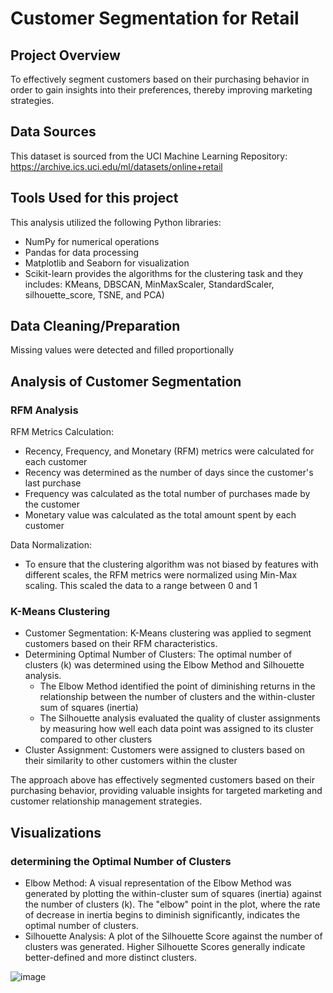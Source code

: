 # Customer Segmentation for Retail

## Project Overview

To effectively segment customers based on their purchasing behavior in order to gain insights into their preferences, thereby improving marketing strategies.

## Data Sources

This dataset is sourced from the UCI Machine Learning Repository:
https://archive.ics.uci.edu/ml/datasets/online+retail

## Tools Used for this project

This analysis utilized the following Python libraries: 
- NumPy for numerical operations
-  Pandas for data processing
-  Matplotlib and Seaborn for visualization
-  Scikit-learn provides the algorithms for the clustering task and they includes: KMeans, DBSCAN, MinMaxScaler, StandardScaler, silhouette_score, TSNE, and PCA)

## Data Cleaning/Preparation

Missing values were detected and filled proportionally

## Analysis of Customer Segmentation 

### RFM Analysis

RFM Metrics Calculation:
- Recency, Frequency, and Monetary (RFM) metrics were calculated for each customer
- Recency was determined as the number of days since the customer's last purchase
- Frequency was calculated as the total number of purchases made by the customer
- Monetary value was calculated as the total amount spent by each customer

Data Normalization:
- To ensure that the clustering algorithm was not biased by features with different scales, the RFM metrics were normalized using Min-Max scaling. This scaled the data to a range between 0 and 1

### K-Means Clustering

- Customer Segmentation: K-Means clustering was applied to segment customers based on their RFM characteristics.
- Determining Optimal Number of Clusters: The optimal number of clusters (k) was determined using the Elbow Method and Silhouette analysis.
  - The Elbow Method identified the point of diminishing returns in the relationship between the number of clusters and the within-cluster sum of squares (inertia)
  - The Silhouette analysis evaluated the quality of cluster assignments by measuring how well each data point was assigned to its cluster compared to other clusters
- Cluster Assignment: Customers were assigned to clusters based on their similarity to other customers within the cluster


The approach above has effectively segmented customers based on their purchasing behavior, providing valuable insights for targeted marketing and customer relationship management strategies.


## Visualizations

### determining the Optimal Number of Clusters

- Elbow Method: A visual representation of the Elbow Method was generated by plotting the within-cluster sum of squares (inertia) against the number of clusters (k). The "elbow" point in the plot, where the rate of decrease in inertia begins to diminish significantly, indicates the optimal number of clusters.
- Silhouette Analysis: A plot of the Silhouette Score against the number of clusters was generated. Higher Silhouette Scores generally indicate better-defined and more distinct clusters.

![image](https://github.com/user-attachments/assets/8d477189-f69a-4355-9e30-90124a23cd27)


